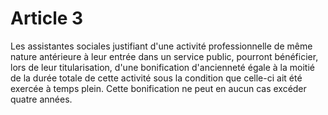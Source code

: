 # Article 3

Les assistantes sociales justifiant d'une activité professionnelle de même nature antérieure à leur entrée dans un service public, pourront bénéficier, lors de leur titularisation, d'une bonification d'ancienneté égale à la moitié de la durée totale de cette activité sous la condition que celle-ci ait été exercée à temps plein. Cette bonification ne peut en aucun cas excéder quatre années.
